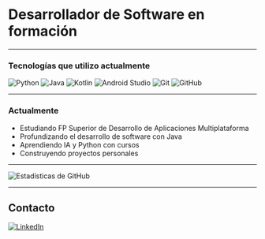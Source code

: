 # Desarrollador de Software en formación

---

### Tecnologías que utilizo actualmente
![Python](https://img.shields.io/badge/Python-3776AB?logo=python&logoColor=white)
![Java](https://img.shields.io/badge/Java-007396?logo=java&logoColor=white)
![Kotlin](https://img.shields.io/badge/Kotlin-009505?logo=kotlin&logoColor=white)
![Android Studio](https://img.shields.io/badge/Android%20Studio-3DDC84?logo=android-studio&logoColor=white)
![Git](https://img.shields.io/badge/Git-F05032?logo=git&logoColor=white)
![GitHub](https://img.shields.io/badge/GitHub-181717?logo=github&logoColor=white)

---

### Actualmente
- Estudiando FP Superior de Desarrollo de Aplicaciones Multiplataforma
- Profundizando el desarrollo de software con Java
- Aprendiendo IA y Python con cursos
- Construyendo proyectos personales

---

![Estadísticas de GitHub](https://github-readme-stats.vercel.app/api?username=carlxs115&show_icons=true&theme=dark)

---

## Contacto
[![LinkedIn](https://img.shields.io/badge/LinkedIn-0A66C2?style=for-the-badge&logo=linkedin&logoColor=white)](https://www.linkedin.com/in/carlos-eduardo-riera-molina/)
<!--
**carlxs115/carlxs115** is a ✨ _special_ ✨ repository because its `README.md` (this file) appears on your GitHub profile.

Here are some ideas to get you started:

- 🔭 I’m currently working on ...
- 🌱 I’m currently learning ...
- 👯 I’m looking to collaborate on ...
- 🤔 I’m looking for help with ...
- 💬 Ask me about ...
- 📫 How to reach me: ...
- 😄 Pronouns: ...
- ⚡ Fun fact: ...
-->
